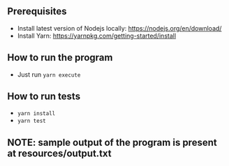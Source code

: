 ## Prerequisites 
- Install latest version of Nodejs locally: https://nodejs.org/en/download/
- Install Yarn: https://yarnpkg.com/getting-started/install

## How to run the program

 - Just run `yarn execute`

## How to run tests

- `yarn install`
- `yarn test`

## NOTE: sample output of the program is present at resources/output.txt


